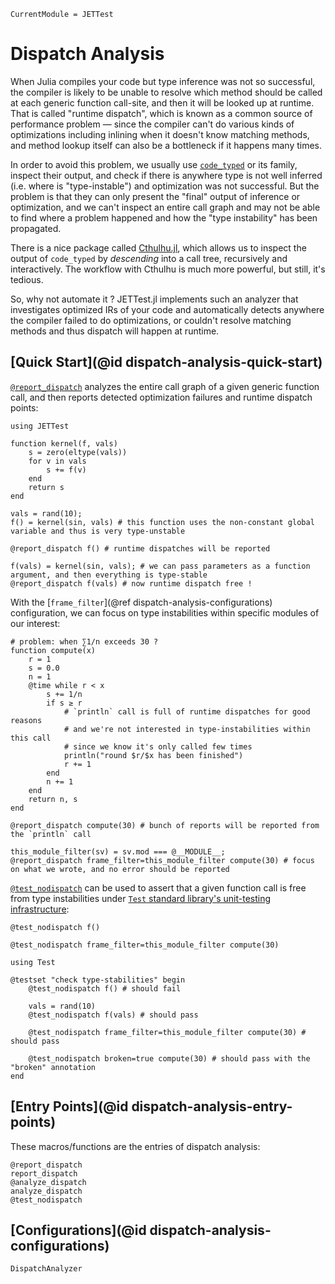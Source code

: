 ```@meta
CurrentModule = JETTest
```

# Dispatch Analysis

When Julia compiles your code but type inference was not so successful, the compiler is
likely to be unable to resolve which method should be called at each generic function call-site,
and then it will be looked up at runtime.
That is called "runtime dispatch", which is known as a common source of performance problem —
since the compiler can't do various kinds of optimizations including inlining when it doesn't
know matching methods, and method lookup itself can also be a bottleneck if it happens many times.

In order to avoid this problem, we usually use [`code_typed`](https://docs.julialang.org/en/v1/base/base/#Base.code_typed)
or its family, inspect their output, and check if there is anywhere type is not well inferred
(i.e. where is "type-instable") and optimization was not successful.
But the problem is that they can only present the "final" output of inference or
optimization, and we can't inspect an entire call graph and may not be able to find where
a problem happened and how the "type instability" has been propagated.

There is a nice package called [Cthulhu.jl](https://github.com/JuliaDebug/Cthulhu.jl),
which allows us to inspect the output of `code_typed` by _descending_ into a call tree,
recursively and interactively.
The workflow with Cthulhu is much more powerful, but still, it's tedious.

So, why not automate it ?
JETTest.jl implements such an analyzer that investigates optimized IRs of your code and
automatically detects anywhere the compiler failed to do optimizations, or couldn't
resolve matching methods and thus dispatch will happen at runtime.

## [Quick Start](@id dispatch-analysis-quick-start)

[`@report_dispatch`](@ref) analyzes the entire call graph of a given generic function call,
and then reports detected optimization failures and runtime dispatch points:
```@repl quickstart
using JETTest

function kernel(f, vals)
    s = zero(eltype(vals))
    for v in vals
        s += f(v)
    end
    return s
end

vals = rand(10);
f() = kernel(sin, vals) # this function uses the non-constant global variable and thus is very type-unstable

@report_dispatch f() # runtime dispatches will be reported

f(vals) = kernel(sin, vals); # we can pass parameters as a function argument, and then everything is type-stable
@report_dispatch f(vals) # now runtime dispatch free !
```

With the [`frame_filter`](@ref dispatch-analysis-configurations) configuration, we can focus on type
instabilities within specific modules of our interest:
```@repl quickstart
# problem: when ∑1/n exceeds 30 ?
function compute(x)
    r = 1
    s = 0.0
    n = 1
    @time while r < x
        s += 1/n
        if s ≥ r
            # `println` call is full of runtime dispatches for good reasons
            # and we're not interested in type-instabilities within this call
            # since we know it's only called few times
            println("round $r/$x has been finished")
            r += 1
        end
        n += 1
    end
    return n, s
end

@report_dispatch compute(30) # bunch of reports will be reported from the `println` call

this_module_filter(sv) = sv.mod === @__MODULE__;
@report_dispatch frame_filter=this_module_filter compute(30) # focus on what we wrote, and no error should be reported
```

[`@test_nodispatch`](@ref) can be used to assert that a given function call is free from type instabilities
under [`Test` standard library's unit-testing infrastructure](https://docs.julialang.org/en/v1/stdlib/Test/):
```@repl quickstart
@test_nodispatch f()

@test_nodispatch frame_filter=this_module_filter compute(30)

using Test

@testset "check type-stabilities" begin
    @test_nodispatch f() # should fail

    vals = rand(10)
    @test_nodispatch f(vals) # should pass

    @test_nodispatch frame_filter=this_module_filter compute(30) # should pass

    @test_nodispatch broken=true compute(30) # should pass with the "broken" annotation
end
```

## [Entry Points](@id dispatch-analysis-entry-points)

These macros/functions are the entries of dispatch analysis:
```@docs
@report_dispatch
report_dispatch
@analyze_dispatch
analyze_dispatch
@test_nodispatch
```

## [Configurations](@id dispatch-analysis-configurations)

```@docs
DispatchAnalyzer
```
